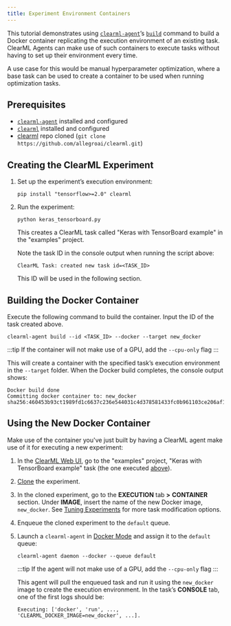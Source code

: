 ```yaml
---
title: Experiment Environment Containers
---
```


This tutorial demonstrates using [`clearml-agent`](../../clearml_agent.md)’s [`build`](../../clearml_agent/clearml_agent_build.md) 
command to build a Docker container replicating the execution environment of an existing task. ClearML Agents can make 
use of such containers to execute tasks without having to set up their environment every time. 

A use case for this would be manual hyperparameter optimization, where a base task can be used to create a container to 
be used when running optimization tasks.

## Prerequisites
* [`clearml-agent`](../../clearml_agent.md#installation) installed and configured
* [`clearml`](../../getting_started/ds/ds_first_steps.md#install-clearml) installed and configured
* [clearml](https://github.com/allegroai/clearml) repo cloned (`git clone https://github.com/allegroai/clearml.git`)
  
## Creating the ClearML Experiment
1. Set up the experiment’s execution environment:
   
   ```console
   pip install "tensorflow>=2.0" clearml
   ```

1. Run the experiment:
   
   ```console
   python keras_tensorboard.py
   ```
   This creates a ClearML task called "Keras with TensorBoard example" in the "examples" project.

   Note the task ID in the console output when running the script above:

   ```console
   ClearML Task: created new task id=<TASK_ID>
   ```
   This ID will be used in the following section.

## Building the Docker Container

Execute the following command to build the container. Input the ID of the task created above. 
```console
clearml-agent build --id <TASK_ID> --docker --target new_docker
```

:::tip
If the container will not make use of a GPU, add the `--cpu-only` flag
:::

This will create a container with the specified task’s execution environment in the `--target` folder. 
When the Docker build completes, the console output shows:

```console
Docker build done
Committing docker container to: new_docker
sha256:460453b93ct1989fd1c6637c236e544031c4d378581433fc0b961103ce206af1
```

## Using the New Docker Container
Make use of the container you've just built by having a ClearML agent make use of it for executing a new experiment:	

1. In the [ClearML Web UI](../../webapp/webapp_overview.md), go to the "examples" project, "Keras with TensorBoard 
   example" task (the one executed [above](#creating-the-clearml-experiment)).
1. [Clone](../../webapp/webapp_exp_reproducing.md) the experiment.
1. In the cloned experiment, go to the **EXECUTION** tab **>** **CONTAINER** section. Under **IMAGE**, insert the name 
   of the new Docker image, `new_docker`. See [Tuning Experiments](../../webapp/webapp_exp_tuning.md) for more task 
   modification options. 
1. Enqueue the cloned experiment to the `default` queue.
1. Launch a `clearml-agent` in [Docker Mode](../../clearml_agent.md#docker-mode) and assign it to the `default` queue:
   ```console
   clearml-agent daemon --docker --queue default
   ```

   :::tip
   If the agent will not make use of a GPU, add the `--cpu-only` flag
   :::

   This agent will pull the enqueued task and run it using the `new_docker` image to create the execution environment. 
   In the task’s **CONSOLE** tab, one of the first logs should be:
   
   ```console
   Executing: ['docker', 'run', ..., 'CLEARML_DOCKER_IMAGE=new_docker', ...].
   ```